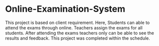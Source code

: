 # Online-Examination-System
This project is based on client requirement. Here, Students can able to attend the exams through online. Teachers assign the exams for all students. After attending the exams teachers only can be able to see the results and feedback. This project was completed within the schedule.

